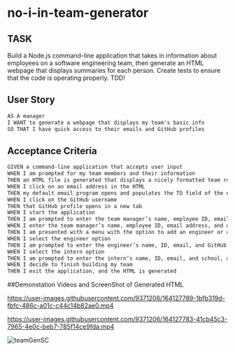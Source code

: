 # no-i-in-team-generator

## TASK
Build a Node.js command-line application that takes in information about employees on a software engineering team, then generate an HTML webpage that displays summaries for each person.
Create tests to ensure that the code is operating properly.
TDD!

## User Story

```md
AS A manager
I WANT to generate a webpage that displays my team's basic info
SO THAT I have quick access to their emails and GitHub profiles
```

## Acceptance Criteria

```md
GIVEN a command-line application that accepts user input
WHEN I am prompted for my team members and their information
THEN an HTML file is generated that displays a nicely formatted team roster based on user input
WHEN I click on an email address in the HTML
THEN my default email program opens and populates the TO field of the email with the address
WHEN I click on the GitHub username
THEN that GitHub profile opens in a new tab
WHEN I start the application
THEN I am prompted to enter the team manager’s name, employee ID, email address, and office number
WHEN I enter the team manager’s name, employee ID, email address, and office number
THEN I am presented with a menu with the option to add an engineer or an intern or to finish building my team
WHEN I select the engineer option
THEN I am prompted to enter the engineer’s name, ID, email, and GitHub username, and I am taken back to the menu
WHEN I select the intern option
THEN I am prompted to enter the intern’s name, ID, email, and school, and I am taken back to the menu
WHEN I decide to finish building my team
THEN I exit the application, and the HTML is generated
```

##Demonstation Videos and ScreenShot of Generated HTML


https://user-images.githubusercontent.com/9371206/164127789-1bfb319d-fbfc-486c-a01c-c44c14b82ae0.mp4




https://user-images.githubusercontent.com/9371206/164127783-41cb45c3-7965-4e0c-beb7-785f14ce9fda.mp4



![teamGenSC](https://user-images.githubusercontent.com/9371206/164127818-6c6bbf38-4b21-44aa-b078-c6d8be10b837.png)


